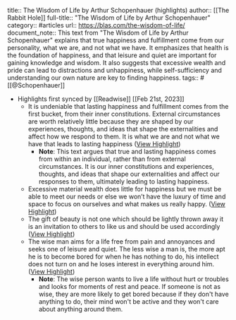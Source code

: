 title:: The Wisdom of Life by Arthur Schopenhauer (highlights)
author:: [[The Rabbit Hole]]
full-title:: "The Wisdom of Life by Arthur Schopenhauer"
category:: #articles
url:: https://blas.com/the-wisdom-of-life/
document_note:: This text from "The Wisdom of Life by Arthur Schopenhauer" explains that true happiness and fulfillment come from our personality, what we are, and not what we have. It emphasizes that health is the foundation of happiness, and that leisure and quiet are important for gaining knowledge and wisdom. It also suggests that excessive wealth and pride can lead to distractions and unhappiness, while self-sufficiency and understanding our own nature are key to finding happiness.
tags:: #[[@Schopenhauer]]

- Highlights first synced by [[Readwise]] [[Feb 21st, 2023]]
	- It is undeniable that lasting happiness and fulfillment comes from the first bucket, from their inner constitutions. External circumstances are worth relatively little because they are shaped by our experiences, thoughts, and ideas that shape the externalities and affect how we respond to them. It is what we are and not what we have that leads to lasting happiness ([View Highlight](https://read.readwise.io/read/01gsm3ggen2td8v2n45sk37vk5))
		- **Note**: This text argues that true and lasting happiness comes from within an individual, rather than from external circumstances. It is our inner constitutions and experiences, thoughts, and ideas that shape our externalities and affect our responses to them, ultimately leading to lasting happiness.
	- Excessive material wealth does little for happiness but we must be able to meet our needs or else we won’t have the luxury of time and space to focus on ourselves and what makes us really happy. ([View Highlight](https://read.readwise.io/read/01gsm3d4598mrzjbjxvnbx0m12))
	- The gift of beauty is not one which should be lightly thrown away it is an invitation to others to like us and should be used accordingly ([View Highlight](https://read.readwise.io/read/01gsm3de292w4kpa6q67erz1gw))
	- The wise man aims for a life free from pain and annoyances and seeks one of leisure and quiet. The less wise a man is, the more apt he is to become bored for when he has nothing to do, his intellect does not turn on and he loses interest in everything around him. ([View Highlight](https://read.readwise.io/read/01gsm3dk3t16n55cag23ffqpj7))
		- **Note**: The wise person wants to live a life without hurt or troubles and looks for moments of rest and peace. If someone is not as wise, they are more likely to get bored because if they don't have anything to do, their mind won't be active and they won't care about anything around them.